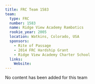 ```yaml
---
title: FRC Team 1583
team:
  type: FRC
  number: 1583
  name: Ridge View Academy Rambotics
  rookie_year: 2005
  location: Watkins, Colorado, USA
  sponsors:
    - Rite of Passage
    - 2014 FRC Hardship Grant
    - Ridge View Academy Charter School
  links:
    Website: 
---
```

No content has been added for this team